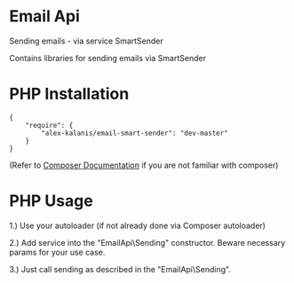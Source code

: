 # Email Api

Sending emails - via service SmartSender 

Contains libraries for sending emails via SmartSender 

# PHP Installation

```
{
    "require": {
        "alex-kalanis/email-smart-sender": "dev-master"
    }
}
```

(Refer to [Composer Documentation](https://github.com/composer/composer/blob/master/doc/00-intro.md#introduction) if you are not
familiar with composer)


# PHP Usage

1.) Use your autoloader (if not already done via Composer autoloader)

2.) Add service into the "EmailApi\Sending" constructor. Beware necessary params for your use case.

3.) Just call sending as described in the "EmailApi\Sending".
